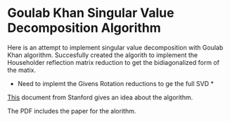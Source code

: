 # Goulab Khan Singular Value Decomposition Algorithm

Here is an attempt to implement singular value decomposition with Goulab Khan algorithm. Succesfully created the algorith to implement the Householder reflection matrix reduction to get the bidiagonalized form of the matix.
* Need to implemt the Givens Rotation reductions to ge the full SVD *

[This](https://web.stanford.edu/class/cme335/lecture6.pdf) document from Stanford gives an idea about the algorithm.


The PDF includes the paper for the alorithm.
